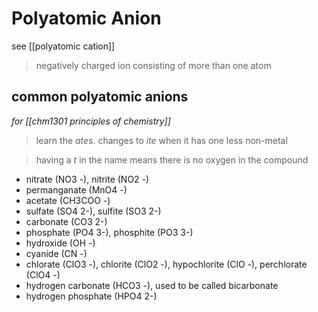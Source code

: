 # Polyatomic Anion

see [[polyatomic cation]]

> negatively charged ion consisting of more than one atom

## common polyatomic anions

_for [[chm1301 principles of chemistry]]_

> learn the *ate*s. changes to _ite_ when it has one less non-metal

> having a _t_ in the name means there is no oxygen in the compound

- nitrate (NO3 -), nitrite (NO2 -)
- permanganate (MnO4 -)
- acetate (CH3COO -)
- sulfate (SO4 2-), sulfite (SO3 2-)
- carbonate (CO3 2-)
- phosphate (PO4 3-), phosphite (PO3 3-)
- hydroxide (OH -)
- cyanide (CN -)
- chlorate (ClO3 -), chlorite (ClO2 -), hypochlorite (ClO -), perchlorate (ClO4 -)
- hydrogen carbonate (HCO3 -), used to be called bicarbonate
- hydrogen phosphate (HPO4 2-)
